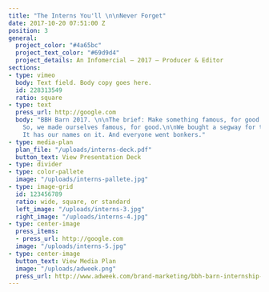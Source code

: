 ```yaml
---
title: "The Interns You'll \n\nNever Forget"
date: 2017-10-20 07:51:00 Z
position: 3
general:
  project_color: "#4a65bc"
  project_text_color: "#69d9d4"
  project_details: An Infomercial – 2017 – Producer & Editor
sections:
- type: vimeo
  body: Text field. Body copy goes here.
  id: 228313549
  ratio: square
- type: text
  press_url: http://google.com
  body: "BBH Barn 2017. \n\nThe brief: Make something famous, for good. \n\nThe result:
    So, we made ourselves famous, for good.\n\nWe bought a segway for the office.
    It has our names on it. And everyone went bonkers."
- type: media-plan
  plan_file: "/uploads/interns-deck.pdf"
  button_text: View Presentation Deck
- type: divider
- type: color-pallete
  image: "/uploads/interns-pallete.jpg"
- type: image-grid
  id: 123456789
  ratio: wide, square, or standard
  left_image: "/uploads/interns-3.jpg"
  right_image: "/uploads/interns-4.jpg"
- type: center-image
  press_items:
  - press_url: http://google.com
  image: "/uploads/interns-5.jpg"
- type: center-image
  button_text: View Media Plan
  image: "/uploads/adweek.png"
  press_url: http://www.adweek.com/brand-marketing/bbh-barn-internship-segway
---
```


